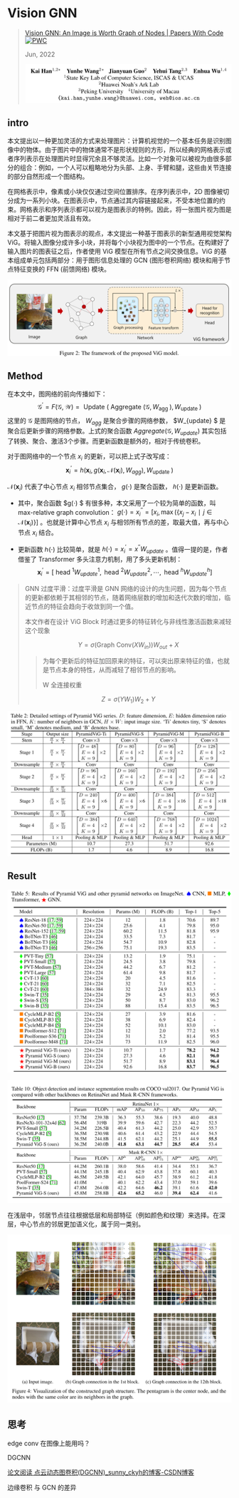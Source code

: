 # Vision GNN

> [Vision GNN: An Image is Worth Graph of Nodes | Papers With Code](https://paperswithcode.com/paper/vision-gnn-an-image-is-worth-graph-of-nodes) [![PWC](https://img.shields.io/endpoint.svg?url=https://paperswithcode.com/badge/vision-gnn-an-image-is-worth-graph-of-nodes/image-classification-on-imagenet)](https://paperswithcode.com/sota/image-classification-on-imagenet?p=vision-gnn-an-image-is-worth-graph-of-nodes)
>
> Jun, 2022
>
> ![image-20230722115700550](https://raw.githubusercontent.com/Overmind7/images/main/img/image-20230722115700550.png)

## intro

本文提出以一种更加灵活的方式来处理图片：计算机视觉的一个基本任务是识别图像中的物体。由于图片中的物体通常不是形状规则的方形，所以经典的网格表示或者序列表示在处理图片时显得冗余且不够灵活。比如一个对象可以被视为由很多部分的组合：例如，一个人可以粗略地分为头部、上身、手臂和腿，这些由关节连接的部分自然形成一个图结构。

   在网格表示中，像素或小块仅仅通过空间位置排序。在序列表示中，2D 图像被切分成为一系列小块。在图表示中，节点通过其内容链接起来，不受本地位置的约束。网格表示和序列表示都可以视为是图表示的特例。因此，将一张图片视为图是相对于前二者更加灵活且有效。

   本文基于把图片视为图表示的观点，本文提出一种基于图表示的新型通用视觉架构 ViG。将输入图像分成许多小块，并将每个小块视为图中的一个节点。在构建好了输入图片的图表征之后，作者使用 ViG 模型在所有节点之间交换信息。ViG 的基本组成单元包括两部分：用于图形信息处理的 GCN (图形卷积网络) 模块和用于节点特征变换的 FFN (前馈网络) 模块。

![image-20230722115855599](https://raw.githubusercontent.com/Overmind7/images/main/img/image-20230722115855599.png)

## Method

在本文中，图网络的前向传播如下：
$$
\mathcal{G}^{\prime}=F(\mathcal{G}, \mathcal{W})=\text { Update }\left(\text { Aggregate }\left(\mathcal{G}, W_{\text {agg }}\right), W_{\text {update }}\right)
$$
这里的 $\mathcal{G}$ 是图网络的节点， $W_{agg}$ 是聚合步骤的网络参数， $W_{update} $ 是聚合后更新步骤的网络参数。上式的聚合函数 $Aggregate (\mathcal{G},W_{update}  )$ 其实包括了转换、聚合、激活3个步骤。而更新函数是额外的，相对于传统卷积。

对于图网络中的一个节点 $x_i$ 的更新，可以把上式子改写成：
$$
\mathbf{x}_{i}^{\prime}=h\left(\mathbf{x}_{i}, g\left(\mathbf{x}_{i}, \mathcal{N}\left(\mathbf{x}_{i}\right), W_{a g g}\right), W_{\text {update }}\right)
$$


$\mathcal{N}\left(\mathbf{x}_{i}\right)$ 代表了中心节点  $x_i$ 相邻节点集合， $g(⋅)$ 是聚合函数， $ℎ(⋅)$ 是更新函数。

- 其中，聚合函数 $g(⋅) $ 有很多种，本文采用了一个较为简单的函数，叫 max-relative graph convolution： $g(⋅)=x^{\prime \prime }_i=[x_i,\max (\{x_j−x_i∣j∈\mathcal{N}\left(\mathbf{x}_{i}\right)\}]$ 。也就是计算中心节点 $x_i$ 与相邻所有节点的差，取最大值，再与中心节点 $x_i$ 结合。

- 更新函数 ℎ(⋅) 比较简单，就是 $ℎ(⋅)=x_i^{\prime }=x^{\prime \prime }W_{update}$ 。值得一提的是，作者借鉴了 Transformer 多头注意力机制，用了多头更新机制： 
    $$
    \mathbf{x}_{i}^{\prime}=\left[\text { head }^{1} W_{u p d a t e}^{1}, \text { head }{ }^{2} W_{u p d a t e}^{2}, \cdots, \text { head }{ }^{h} W_{u p d a t e}^{h}\right]
    $$

> GNN 过度平滑：过度平滑是 GNN 网络的设计的内生问题，因为每个节点的更新都依赖于其相邻的节点，随着网络层数的增加和迭代次数的增加，临近节点的特征会趋向于收敛到同一个值。
>
> 本文作者在设计 ViG Block 时通过更多的特征转化与非线性激活函数来减轻这个现象
>
> $$
> Y=\sigma(\mathsf{Graph~Conv}(XW_{in}))W_{out}+X
> $$
> 
>
> > 为每个更新后的特征加回原来的特征，可以突出原来特征的值，也就是节点本身的特性，从而减轻了相邻节点的影响。
> >
> > W 全连接权重
>
> $$
> Z=\sigma(YW_1)W_2+Y
> $$

![image-20230722131852286](https://raw.githubusercontent.com/Overmind7/images/main/img/image-20230722131852286.png)

## Result

![image-20230722120142012](https://raw.githubusercontent.com/Overmind7/images/main/img/image-20230722120142012.png)

![image-20230722152411629](https://raw.githubusercontent.com/Overmind7/images/main/img/image-20230722152411629.png)



在浅层中，邻居节点往往根据低层和局部特征（例如颜色和纹理）来选择。在深层，中心节点的邻居更加语义化，属于同一类别。

![image-20230722124354404](https://raw.githubusercontent.com/Overmind7/images/main/img/image-20230722124354404.png)









## 思考

edge conv 在图像上能用吗？

DGCNN

[论文阅读 点云动态图卷积(DGCNN)_sunny_ckyh的博客-CSDN博客](https://blog.csdn.net/sunny_ckyh/article/details/113067740)



边缘卷积 与 GCN 的差异















